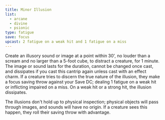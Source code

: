 ```yaml
---
title: Minor Illusion
list:
  - arcane
  - divine
  - psionic
type: fatigue
save: focus
upcast: 2 fatigue on a weak hit and 1 fatigue on a miss
---
```

Create an illusory sound or image at a point within 30', no louder than a scream and no larger than a 5-foot cube, to distract a creature, for 1 minute. The image or sound lasts for the duration, cannot be changed once cast, and dissipates if you cast this cantrip again unless cast with an effect charm. If a creature tries to discern the true nature of the illusion, they make a focus saving throw against your Save DC; dealing 1 fatigue on a weak hit or inflicting impaired on a miss. On a weak hit or a strong hit, the illusion dissipates.

The illusions don't hold up to physical inspection; physical objects will pass through images, and sounds will have no origin. If a creature sees this happen, they roll their saving throw with advantage.
